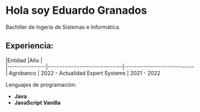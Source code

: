# Hola soy Eduardo Granados
Bachiller de Ingería de Sistemas e Informática.
## Experiencia:
|Entidad                         |Año       	|             
|----------------|-------------------------------|-----------------------------|
Agrobanco | 2022 - Actualidad
Expert Systems | 2021 - 2022

Lenguajes de programación: 
- **Java**
- **JavaScript Vanilla** 
